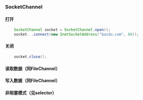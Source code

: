 ### SocketChannel

#### 打开
```java
    SocketChannel socket = SocketChannel.open();
    socket. .connect(new InetSocketAddress("baidu.com", 80));
```
#### 关闭
```java
    socket.close();
``` 
#### 读取数据（同FileChannel）

#### 写入数据（同FileChannel）

#### 非阻塞模式（见selector）

